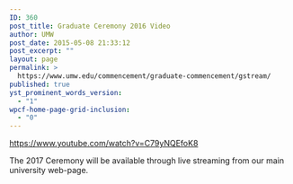```yaml
---
ID: 360
post_title: Graduate Ceremony 2016 Video
author: UMW
post_date: 2015-05-08 21:33:12
post_excerpt: ""
layout: page
permalink: >
  https://www.umw.edu/commencement/graduate-commencement/gstream/
published: true
yst_prominent_words_version:
  - "1"
wpcf-home-page-grid-inclusion:
  - "0"
---
```

https://www.youtube.com/watch?v=C79yNQEfoK8

The 2017 Ceremony will be available through live streaming from our main university web-page.